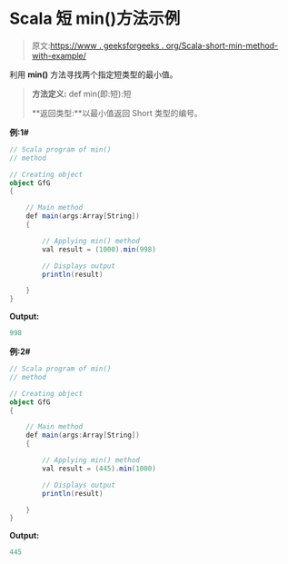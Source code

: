 # Scala 短 min()方法示例

> 原文:[https://www . geeksforgeeks . org/Scala-short-min-method-with-example/](https://www.geeksforgeeks.org/scala-short-min-method-with-example/)

利用 **min()** 方法寻找两个指定短类型的最小值。

> **方法定义:** def min(即:短):短
> 
> **返回类型:**以最小值返回 Short 类型的编号。

**例:1#**

```scala
// Scala program of min()
// method

// Creating object
object GfG
{ 

    // Main method
    def main(args:Array[String])
    {

        // Applying min() method 
        val result = (1000).min(998)

        // Displays output
        println(result)

    }
} 
```

**Output:**

```scala
998

```

**例:2#**

```scala
// Scala program of min()
// method

// Creating object
object GfG
{ 

    // Main method
    def main(args:Array[String])
    {

        // Applying min() method
        val result = (445).min(1000)

        // Displays output
        println(result)

    }
} 
```

**Output:**

```scala
445

```
